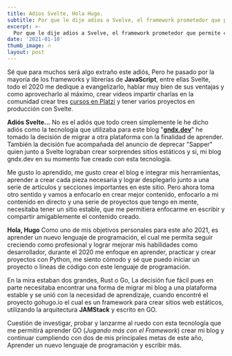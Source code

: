 ```yaml
---
title: Adios Svelte, Hola Hugo.
subtitle: Por que le dije adios a Svelve, el framework prometedor que permite crear sorprentes aplicaciones web.
excerpt: >-
  Por que le dije adios a Svelve, el framework prometedor que permite crear sorprentes aplicaciones web.
date: '2021-01-10'
thumb_image: 🔥
layout: post
---
```


Sé que para muchos será algo extraño este adiós, Pero he pasado por la mayoría de los frameworks y librerías de **JavaScript**, entre ellas Svelte, todo el 2020 me dedique a evangelizarlo, hablar muy bien de sus ventajas y como aprovecharlo al máximo, crear videos impartir charlas en la comunidad crear tres [cursos en Platzi](https://platzi.com/teachers/gndx) y tener varios proyectos en producción con Svelte.

**Adiós Svelte...**
No es el adiós que todo creen simplemente le he dicho adiós como la tecnología que utilizaba para este blog "**[gndx.dev](https://gndx.dev)**" he tomado la decisión de migrar a otra plataforma con la finalidad de aprender. También la decisión fue acompañada del anuncio de deprecar "Sapper" quien junto a Svelte lograban crear sorprendes sitios estáticos y si, mi blog gndx.dev en su momento fue creado con esta tecnología.

Me gusto lo aprendido, me gusto crear el blog e integrar mis herramientas, aprender a crear cada pieza necesaria y lograr desplegarlo junto a una serie de artículos y secciones importantes en este sitio. Pero ahora toma otro sentido y vamos a enfocarlo en crear mejor contenido, enfocarlo a mi contenido en directo y una serie de proyectos que tengo en mente, necesitaba tener un sitio estable, que me permitiera enfocarme en escribir y compartir amigablemente el contenido creado.
 
**Hola, Hugo**
Como uno de mis objetivos personales para este año 2021, es aprender un nuevo lenguaje de programación, el cual me permita seguir creciendo como profesional y lograr mejorar mis habilidades como desarrollador, durante el 2020 me enfoque en aprender, practicar y crear proyectos con Python, me siento cómodo y sé que puedo iniciar un proyecto o líneas de código con este lenguaje de programación.

En la mira estaban dos grandes, Rust o Go, La decisión fue fácil pues en parte necesitaba encontrar una forma de migrar mi blog a una plataforma estable y se unió con la necesidad de aprendizaje, cuando encontré el proyecto gohugo.io el cual es un framework para crear sitios web estáticos, utilizando la arquitectura **JAMStack** y escrito en GO.

Cuestión de investigar, probar y lanzarme al ruedo con esta tecnología que me permitirá aprender GO (*Jugando más con el Framework*) crear mi blog y continuar cumpliendo con dos de mis principales metas de este año, Aprender un nuevo lenguaje de programación y escribir más.